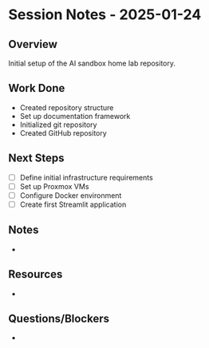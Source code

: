 # Session Notes - 2025-01-24

## Overview

Initial setup of the AI sandbox home lab repository.

## Work Done

- Created repository structure
- Set up documentation framework
- Initialized git repository
- Created GitHub repository

## Next Steps

- [ ] Define initial infrastructure requirements
- [ ] Set up Proxmox VMs
- [ ] Configure Docker environment
- [ ] Create first Streamlit application

## Notes

-

## Resources

-

## Questions/Blockers

-

